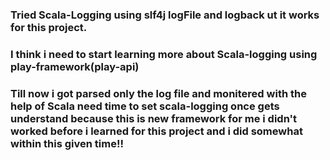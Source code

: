 ### Tried Scala-Logging using slf4j logFile and logback ut it works for this project.

### I think i need to start learning more about Scala-logging using play-framework(play-api)

### Till now i got parsed only the log file and monitered with the help of Scala need time to set scala-logging once gets understand because this is new framework for me i didn't worked before i learned for this project and i did somewhat within this given time!! 